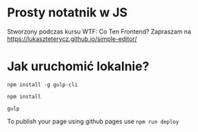 # Prosty notatnik w JS

Stworzony podczas kursu WTF: Co Ten Frontend? Zapraszam na https://lukaszteterycz.github.io/simple-editor/

# Jak uruchomić lokalnie?

`npm install -g gulp-cli`

`npm install`

`gulp`

To publish your page using github pages use `npm run deploy`
